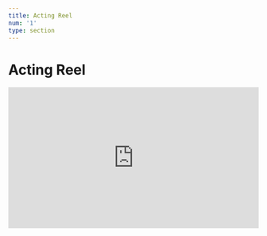 ```yaml
---
title: Acting Reel
num: '1'
type: section
---
```

# Acting Reel

<div style="padding:56.25% 0 0 0;position:relative;"><iframe src="https://player.vimeo.com/video/392800401?byline=0" style="position:absolute;top:0;left:0;width:100%;height:100%;" frameborder="0" allow="autoplay; fullscreen" allowfullscreen></iframe></div><script src="https://player.vimeo.com/api/player.js"></script>
